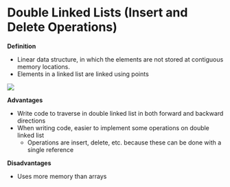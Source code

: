 # Double Linked Lists (Insert and Delete Operations)

**Definition**
- Linear data structure, in which the elements are not stored at contiguous memory locations.
- Elements in a linked list are linked using points

![](https://i.imgur.com/05R98V5.png)

**Advantages**
- Write code to traverse in double linked list in both forward and backward directions
- When writing code, easier to implement some operations on double linked list
	- Operations are insert, delete, etc. because these can be done with a single reference

**Disadvantages**
- Uses more memory than arrays 